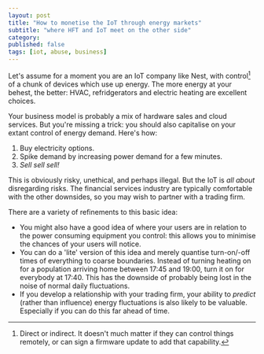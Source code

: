 ```yaml
---
layout: post
title: "How to monetise the IoT through energy markets"
subtitle: "where HFT and IoT meet on the other side"
category: 
published: false
tags: [iot, abuse, business]
---
```

Let's assume for a moment you are an IoT company like Nest, with control[^1] of a chunk of devices which use up energy.  The more energy at your behest, the better: HVAC, refridgerators and electric heating are excellent choices.

Your business model is probably a mix of hardware sales and cloud services.  But you're missing a trick: you should also capitalise on your extant control of energy demand.  Here's how:

1. Buy electricity options.
2. Spike demand by increasing power demand for a few minutes.
3. *Sell sell sell!*

This is obviously risky, unethical, and perhaps illegal.  But the IoT is *all about* disregarding risks. The financial services industry are typically comfortable with the other downsides, so you may wish to partner with a trading firm.

There are a variety of refinements to this basic idea:

* You might also have a good idea of where your users are in relation to the power consuming equipment you control: this allows you to minimise the chances of your users will notice.
* You can do a 'lite' version of this idea and merely quantise turn-on/-off times of everything to coarse boundaries.  Instead of turning heating on for a population arriving home between 17:45 and 19:00, turn it on for everybody at 17:40.  This has the downside of probably being lost in the noise of normal daily fluctuations.
* If you develop a relationship with your trading firm, your ability to *predict* (rather than influence) energy fluctuations is also likely to be valuable.  Especially if you can do this far ahead of time.

[^1]: Direct or indirect. It doesn't much matter if they can control things remotely, or can sign a firmware update to add that capability.
